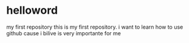 # helloword
my first repository
this is my first repository. i want to learn how to use github cause i bilive is very importante for me

